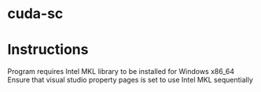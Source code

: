 # cuda-sc

# Instructions
Program requires Intel MKL library to be installed for Windows x86_64
Ensure that visual studio property pages is set to use Intel MKL sequentially

